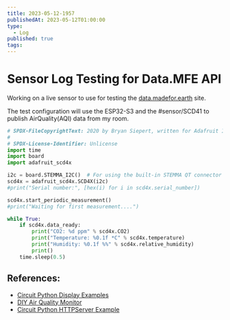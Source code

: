 ```yaml
---
title: 2023-05-12-1957
publishedAt: 2023-05-12T01:00:00
type:
  - Log
published: true
tags:
---
```


# Sensor Log Testing for Data.MFE API

Working on a live sensor to use for testing the [data.madefor.earth](https://data.madefor.earth) site.

The test configuration will use the ESP32-S3 and the #sensor/SCD41 to publish AirQuality(AQI) data from my room.

```python
# SPDX-FileCopyrightText: 2020 by Bryan Siepert, written for Adafruit Industries
#
# SPDX-License-Identifier: Unlicense
import time
import board
import adafruit_scd4x

i2c = board.STEMMA_I2C()  # For using the built-in STEMMA QT connector on a microcontroller
scd4x = adafruit_scd4x.SCD4X(i2c)
#print("Serial number:", [hex(i) for i in scd4x.serial_number])

scd4x.start_periodic_measurement()
#print("Waiting for first measurement....")

while True:
    if scd4x.data_ready:
        print("CO2: %d ppm" % scd4x.CO2)
        print("Temperature: %0.1f *C" % scd4x.temperature)
        print("Humidity: %0.1f %%" % scd4x.relative_humidity)
        print()
    time.sleep(0.5)

```

## References:

- [Circuit Python Display Examples](https://learn.adafruit.com/circuitpython-display-support-using-displayio/draw-pixels)
- [DIY Air Quality Monitor](https://learn.adafruit.com/diy-trinkey-no-solder-air-quality-monitor)
- [Circuit Python HTTPServer Example](https://docs.circuitpython.org/projects/httpserver/en/latest/examples.html)
